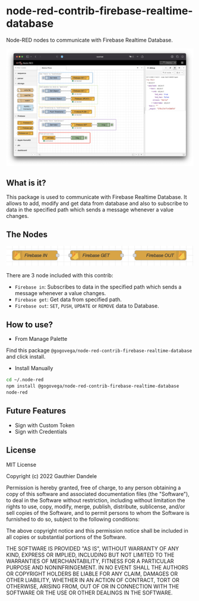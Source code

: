 # node-red-contrib-firebase-realtime-database

Node-RED nodes to communicate with Firebase Realtime Database.

![demo nodes](./docs/demo-nodes.png)

## What is it?

This package is used to communicate with Firebase Realtime Database.
It allows to add, modify and get data from database and also to subscribe to data in the specified path which sends a message whenever a value changes.

## The Nodes

![nodes screenshot](./docs/nodes-screenshot.png)

There are 3 node included with this contrib:

- `Firebase in`: Subscribes to data in the specified path which sends a message whenever a value changes.
- `Firebase get`: Get data from specified path.
- `Firebase out`: `SET`, `PUSH`, `UPDATE` or `REMOVE` data to Database.

## How to use?

- From Manage Palette

Find this package `@gogovega/node-red-contrib-firebase-realtime-database` and click install.

- Install Manually

```bash
cd ~/.node-red
npm install @gogovega/node-red-contrib-firebase-realtime-database
node-red
```

## Future Features

- Sign with Custom Token
- Sign with Credentials

## License

MIT License

Copyright (c) 2022 Gauthier Dandele

Permission is hereby granted, free of charge, to any person obtaining a copy
of this software and associated documentation files (the "Software"), to deal
in the Software without restriction, including without limitation the rights
to use, copy, modify, merge, publish, distribute, sublicense, and/or sell
copies of the Software, and to permit persons to whom the Software is
furnished to do so, subject to the following conditions:

The above copyright notice and this permission notice shall be included in all
copies or substantial portions of the Software.

THE SOFTWARE IS PROVIDED "AS IS", WITHOUT WARRANTY OF ANY KIND, EXPRESS OR
IMPLIED, INCLUDING BUT NOT LIMITED TO THE WARRANTIES OF MERCHANTABILITY,
FITNESS FOR A PARTICULAR PURPOSE AND NONINFRINGEMENT. IN NO EVENT SHALL THE
AUTHORS OR COPYRIGHT HOLDERS BE LIABLE FOR ANY CLAIM, DAMAGES OR OTHER
LIABILITY, WHETHER IN AN ACTION OF CONTRACT, TORT OR OTHERWISE, ARISING FROM,
OUT OF OR IN CONNECTION WITH THE SOFTWARE OR THE USE OR OTHER DEALINGS IN THE
SOFTWARE.
